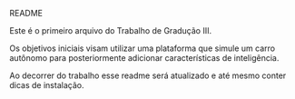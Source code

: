
README

Este é o primeiro arquivo do Trabalho de Gradução III.

Os objetivos iniciais visam utilizar uma plataforma que simule um carro autônomo para posteriormente adicionar características de inteligência.

Ao decorrer do trabalho esse readme será atualizado e até mesmo conter dicas de instalação.
